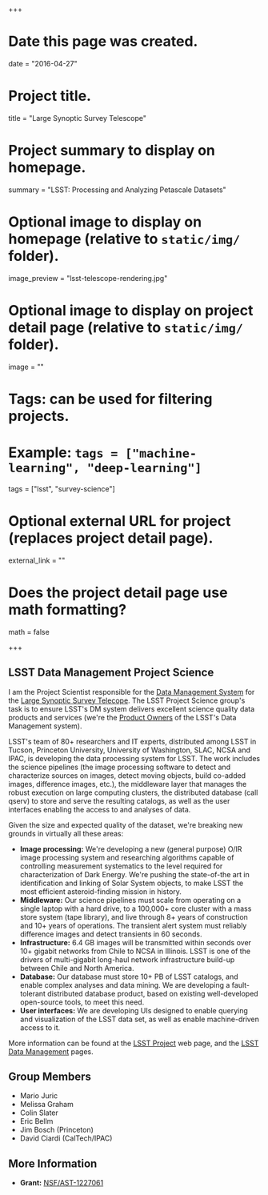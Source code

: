 +++
# Date this page was created.
date = "2016-04-27"

# Project title.
title = "Large Synoptic Survey Telescope"

# Project summary to display on homepage.
summary = "LSST: Processing and Analyzing Petascale Datasets"

# Optional image to display on homepage (relative to `static/img/` folder).
image_preview = "lsst-telescope-rendering.jpg"

# Optional image to display on project detail page (relative to `static/img/` folder).
image = ""

# Tags: can be used for filtering projects.
# Example: `tags = ["machine-learning", "deep-learning"]`
tags = ["lsst", "survey-science"]

# Optional external URL for project (replaces project detail page).
external_link = ""

# Does the project detail page use math formatting?
math = false

+++

## LSST Data Management Project Science

I am the Project Scientist responsible for the [Data Management
System](http://dm.lsst.org) for the [Large Synoptic Survey Telecope](http://lsst.org).
The LSST Project Science group's task is to ensure LSST's DM system delivers
excellent science quality data products and services (we're the [Product
Owners](https://www.mountaingoatsoftware.com/agile/scrum/product-owner) of
the LSST's Data Management system).

LSST's team of 80+ researchers and IT experts,
distributed among LSST in Tucson, Princeton University, University of
Washington, SLAC, NCSA and IPAC, is developing the data processing system
for LSST.  The work includes the science pipelines (the image processing software to
detect and characterize sources on images, detect moving objects, build
co-added images, difference images, etc.), the middleware layer that manages
the robust execution on large computing clusters, the distributed database
(call qserv) to store and serve the resulting catalogs, as well as
the user interfaces enabling the access to and analyses of data.

Given the size and expected quality of the dataset, we're breaking new grounds in virtually all these areas:

 * **Image processing:** We're developing a new (general purpose) O/IR image processing system and researching algorithms capable of controlling measurement systematics to the level required for characterization of Dark Energy. We're pushing the state-of-the art in identification and linking of Solar System objects, to make LSST the most efficient asteroid-finding mission in history.
 * **Middleware:** Our science pipelines must scale from operating on a single laptop with a hard drive, to a 100,000+ core cluster with a mass store system (tape library), and live through 8+ years of construction and 10+ years of operations. The transient alert system must reliably difference images and detect transients in 60 seconds.
 * **Infrastructure:** 6.4 GB images will be transmitted within seconds over 10+ gigabit networks from Chile to NCSA in Illinois. LSST is one of the drivers of multi-gigabit long-haul network infrastructure build-up between Chile and North America.
 * **Database:** Our database must store 10+ PB of LSST catalogs, and enable complex analyses and data mining. We are developing a fault-tolerant distributed database product, based on existing well-developed open-source tools, to meet this need.
 * **User interfaces:** We are developing UIs designed to enable querying and visualization of the LSST data set, as well as enable machine-driven access to it.

More information can be found at the [LSST Project](http://lsst.org) web page, and the [LSST Data Management](http://dm.lsst.org) pages.

## Group Members

 * Mario Juric
 * Melissa Graham
 * Colin Slater
 * Eric Bellm
 * Jim Bosch (Princeton)
 * David Ciardi (CalTech/IPAC)

## More Information

 * **Grant:** [NSF/AST-1227061](https://www.nsf.gov/awardsearch/showAward?AWD_ID=1227061)
